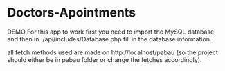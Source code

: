 # Doctors-Apointments
DEMO
For this app to work first you need to import the MySQL database and then in ./api/includes/Database.php fill in the database information.

all fetch methods used are made on http://localhost/pabau (so the project should either be in pabau folder or change the fetches accordingly).
